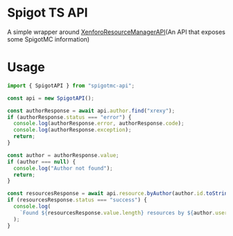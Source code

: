 # Spigot TS API

A simple wrapper around [XenforoResourceManagerAPI](https://github.com/SpigotMC/XenforoResourceManagerAPI)(An API that exposes some SpigotMC information)

# Usage

```ts
import { SpigotAPI } from "spigotmc-api";

const api = new SpigotAPI();

const authorResponse = await api.author.find("xrexy");
if (authorResponse.status === "error") {
  console.log(authorResponse.error, authorResponse.code);
  console.log(authorResponse.exception);
  return;
}

const author = authorResponse.value;
if (author === null) {
  console.log("Author not found");
  return;
}

const resourcesResponse = await api.resource.byAuthor(author.id.toString());
if (resourcesResponse.status === "success") {
  console.log(
    `Found ${resourcesResponse.value.length} resources by ${author.username}`
  );
}
```
